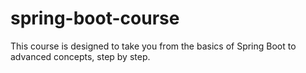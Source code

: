 # spring-boot-course
This course is designed to take you from the basics of Spring Boot to advanced concepts, step by step.
